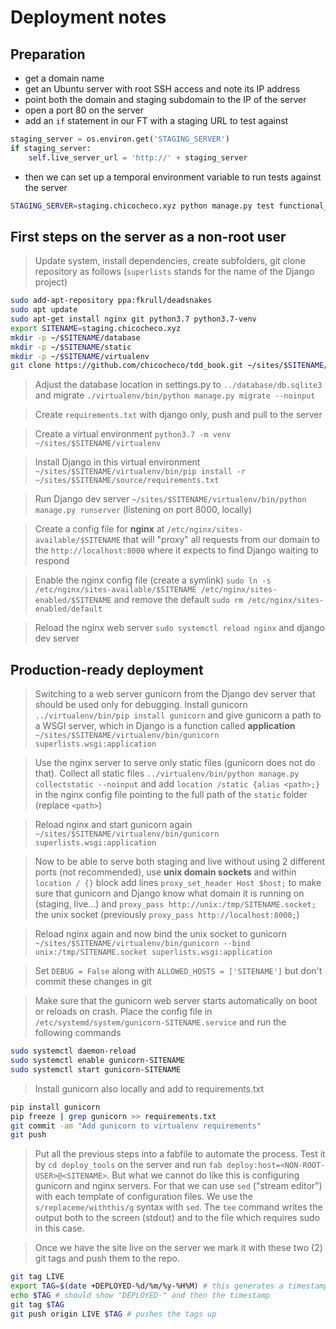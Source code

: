 # Deployment notes

## Preparation
- get a domain name
- get an Ubuntu server with root SSH access and note its IP address
- point both the domain and staging subdomain to the IP of the server
- open a port 80 on the server
- add an `if` statement in our FT with a staging URL to test against
```python
staging_server = os.environ.get('STAGING_SERVER')
if staging_server:
    self.live_server_url = 'http://' + staging_server
````
- then we can set up a temporal environment variable to run tests against the server
```bash
STAGING_SERVER=staging.chicocheco.xyz python manage.py test functional_tests
```

## First steps on the server as a non-root user
> Update system, install dependencies, create subfolders, git clone repository as follows (`superlists` stands for the name of the Django project)
```bash
sudo add-apt-repository ppa:fkrull/deadsnakes
sudo apt update
sudo apt-get install nginx git python3.7 python3.7-venv
export SITENAME=staging.chicocheco.xyz
mkdir -p ~/$SITENAME/database
mkdir -p ~/$SITENAME/static
mkdir -p ~/$SITENAME/virtualenv
git clone https://github.com/chicocheco/tdd_book.git ~/sites/$SITENAME/source
``` 
> Adjust the database location in settings.py to `../database/db.sqlite3` 
and migrate `./virtualenv/bin/python manage.py migrate --noinput`

> Create `requirements.txt` with django only, push and pull to the server

> Create a virtual environment `python3.7 -m venv ~/sites/$SITENAME/virtualenv`

> Install Django in this virtual environment `~/sites/$SITENAME/virtualenv/bin/pip install -r ~/sites/$SITENAME/source/requirements.txt`

> Run Django dev server `~/sites/$SITENAME/virtualenv/bin/python manage.py runserver` (listening on port 8000, locally)

> Create a config file for **nginx** at `/etc/nginx/sites-available/$SITENAME` that will "proxy"
all requests from our domain to the `http://localhost:8000` where it expects to find Django waiting to respond

> Enable the nginx config file (create a symlink) `sudo ln -s /etc/nginx/sites-available/$SITENAME /etc/nginx/sites-enabled/$SITENAME` and remove the default `sudo rm /etc/nginx/sites-enabled/default`

> Reload the nginx web server `sudo systemctl reload nginx` and django dev server

## Production-ready deployment
> Switching to a web server gunicorn from the Django dev server that should be used only for debugging. Install gunicorn `../virtualenv/bin/pip install gunicorn` and 
give gunicorn a path to a WSGI server, which in Django is a function called **application** `~/sites/$SITENAME/virtualenv/bin/gunicorn superlists.wsgi:application`

> Use the nginx server to serve only static files (gunicorn does not do that). Collect all static files 
`../virtualenv/bin/python manage.py collectstatic --noinput` and add `location /static {alias <path>;}` in the nginx 
>config file pointing to the full path of the `static` folder (replace `<path>`)

> Reload nginx and start gunicorn again `~/sites/$SITENAME/virtualenv/bin/gunicorn superlists.wsgi:application`

> Now to be able to serve both staging and live without using 2 different ports (not recommended), use **unix domain sockets** 
and within `location / {}` block add lines `proxy_set_header Host $host;` to make sure that gunicorn and Django know
what domain it is running on (staging, live...) and `proxy_pass http://unix:/tmp/SITENAME.socket;` the unix socket
(previously `proxy_pass http://localhost:8000;`)

> Reload nginx again and now bind the unix socket to gunicorn 
`~/sites/$SITENAME/virtualenv/bin/gunicorn --bind unix:/tmp/SITENAME.socket superlists.wsgi:application`

> Set `DEBUG = False` along with `ALLOWED_HOSTS = ['SITENAME']` but don't commit these changes in git

> Make sure that the gunicorn web server starts automatically on boot or reloads on crash. Place the config file in
`/etc/systemd/system/gunicorn-SITENAME.service` and run the following commands
```bash
sudo systemctl daemon-reload
sudo systemctl enable gunicorn-SITENAME
sudo systemctl start gunicorn-SITENAME
```

> Install gunicorn also locally and add to requirements.txt
```bash
pip install gunicorn
pip freeze | grep gunicorn >> requirements.txt
git commit -am "Add gunicorn to virtualenv requirements"
git push
```

> Put all the previous steps into a fabfile to automate the process. Test it by `cd deploy_tools` on the server and run
`fab deploy:host=<NON-ROOT-USER>@<SITENAME>`. But what we cannot do like this is configuring gunicorn and nginx servers.
For that we can use `sed` ("stream editor") with each template of configuration files. 
We use the `s/replaceme/withthis/g` syntax with `sed`. The `tee` command writes the output both to the screen (stdout)
 and to the file which requires sudo in this case.
 
> Once we have the site live on the server we mark it with these two (2) git tags and push them to the repo. 
```bash
git tag LIVE
export TAG=$(date +DEPLOYED-%d/%m/%y-%H%M) # this generates a timestamp DEPLOYED-11/09/19-0613
echo $TAG # should show "DEPLOYED-" and then the timestamp
git tag $TAG
git push origin LIVE $TAG # pushes the tags up
```